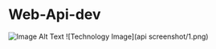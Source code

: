 # Web-Api-dev
![Image Alt Text](relative/path/to/your/image.png)
![Technology Image](api screenshot/1.png)
